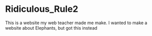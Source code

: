 # Ridiculous_Rule2
This is a website my web teacher made me make. I wanted to make a website about Elephants, but got this instead
